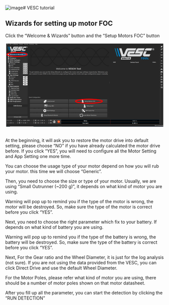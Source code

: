 ![image](https://github.com/user-attachments/assets/b0d1e787-4e46-4a71-888c-0a9900360d4c)# VESC tutorial

## Wizards for setting up motor FOC

Click the “Welcome & Wizards” button and the “Setup Motors FOC” button

<img src="photo/01.png" width="1200"><br><br>

At the beginning, it will ask you to restore the motor drive into default setting, please choose “NO” if you have already calculated the motor drive before. If you click “YES”, you will need to configure all the Motor Setting and App Setting one more time.

You can choose the usage type of your motor depend on how you will rub your motor. this time we will choose “Generic”.

Then, you need to choose the size or type of your motor. Usually, we are using “Small Outrunner (~200 g)”, it depends on what kind of motor you are using. 

Warning will pop up to remind you if the type of the motor is wrong, the motor will be destroyed. So, make sure the type of the motor is correct before you click “YES”.

Next, you need to choose the right parameter which fix to your battery. If depends on what kind of battery you are using.

Warning will pop up to remind you if the type of the battery is wrong, the battery will be destroyed. So, make sure the type of the battery is correct before you click “YES”.

Next, For the Gear ratio and the Wheel Diameter, it is just for the log analysis (not sure). If you are not using the data provided from the VESC, you can click Direct Drive and use the default Wheel Diameter.

For the Motor Poles, please refer what kind of motor you are using, there should be a number of motor poles shown on that motor datasheet.

After you fill up all the parameter, you can start the detection by clicking the “RUN DETECTION”
